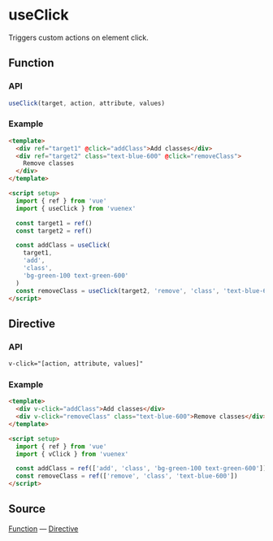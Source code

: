 # useClick

Triggers custom actions on element click.

## Function

### API

```js
useClick(target, action, attribute, values)
```

### Example

```html
<template>
  <div ref="target1" @click="addClass">Add classes</div>
  <div ref="target2" class="text-blue-600" @click="removeClass">
    Remove classes
  </div>
</template>

<script setup>
  import { ref } from 'vue'
  import { useClick } from 'vuenex'

  const target1 = ref()
  const target2 = ref()

  const addClass = useClick(
    target1,
    'add',
    'class',
    'bg-green-100 text-green-600'
  )
  const removeClass = useClick(target2, 'remove', 'class', 'text-blue-600')
</script>
```

## Directive

### API

```html
v-click="[action, attribute, values]"
```

### Example

```html
<template>
  <div v-click="addClass">Add classes</div>
  <div v-click="removeClass" class="text-blue-600">Remove classes</div>
</template>

<script setup>
  import { ref } from 'vue'
  import { vClick } from 'vuenex'

  const addClass = ref(['add', 'class', 'bg-green-100 text-green-600'])
  const removeClass = ref(['remove', 'class', 'text-blue-600'])
</script>
```

## Source

[Function](function/index.js) — [Directive](directive/index.js)
